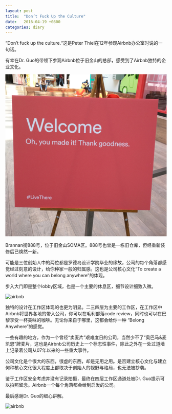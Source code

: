 ```yaml
---
layout: post
title:  "Don’t Fuck Up the Culture"
date:   2016-04-19 +0800
categories: diary
---
```

“Don’t fuck up the culture.“这是Peter Thiel在12年参观Airbnb办公室时说的一句话。

有幸在Dr. Guo的带领下参观Airbnb位于旧金山的总部，感受到了Airbnb独特的企业文化。

![airbnb](/img/airbnb2.jpg)

Brannan街888号，位于旧金山SOMA区。888号也曾是一栋旧仓库，但经重新装修后已焕然一新。

可能是三位创始人中的两位都是罗德岛设计学院毕业的缘故，公司的每个角落都感觉经过刻意的设计，给你种家一般的归属感。这也是公司核心文化“To create a world where you can belong anywhere”的体现。

步入大门即是整个lobby区域，也是一个主要的休息区，细节设计细致入微。

![airbnb](/img/airbnb1.jpg)

独特的设计在工作区体现的也更为明显。二三四层为主要的工作区，在工作区中Airbnb将世界各地的带入公司，你可以在毛利部落code review，同时也可以在巴黎享受一杯美味的咖啡。无论你来自于哪里，这都会给你一种
“Belong Anywhere”的感觉。

一些有趣的地方，作为一个曾经“卖麦片”艰难度日的公司，当然少不了“奥巴马&麦凯恩”牌麦片，这也是Airbnb公司历史上一个标志性事件，除此之外在一处过道墙上记录着公司从07年以来的一些重大事件。

公司文化是个很大的东西，很虚的东西，却是无用之用。是否建立核心文化与建立何种核心文化很大程度上都取决于创始人的视野与格局，也无法被抄袭。

鉴于工作区安全考虑并没有记录拍摄，最终在四层工作区通道处被Dr. Guo提示可以拍照留念。Airbnb一个每个角落都会给到启发的公司。

最后感谢Dr. Guo的细心讲解。

![airbnb](/img/airbnb3.jpg)